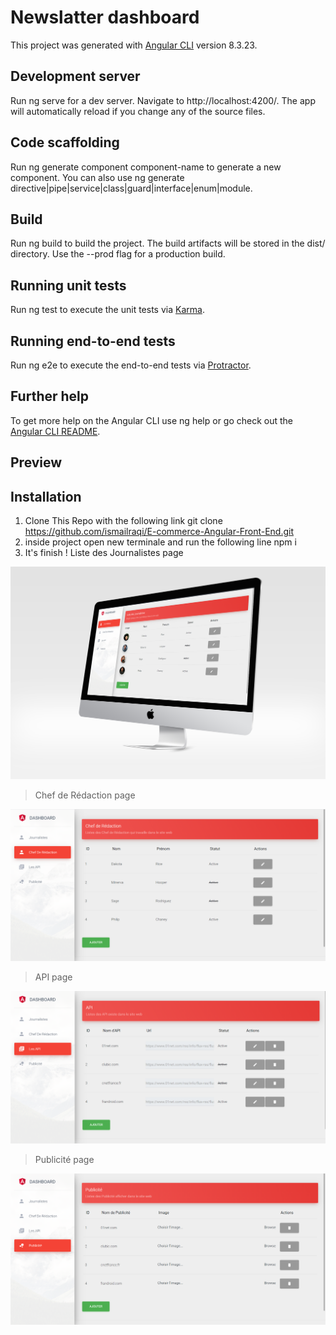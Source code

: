 # Newslatter dashboard

This project was generated with [Angular CLI](https://github.com/angular/angular-cli) version 8.3.23.

## Development server

Run ng serve for a dev server. Navigate to http://localhost:4200/. The app will automatically reload if you change any of the source files.

## Code scaffolding

Run ng generate component component-name to generate a new component. You can also use ng generate directive|pipe|service|class|guard|interface|enum|module.

## Build

Run ng build to build the project. The build artifacts will be stored in the dist/ directory. Use the --prod flag for a production build.

## Running unit tests

Run ng test to execute the unit tests via [Karma](https://karma-runner.github.io/).

## Running end-to-end tests

Run ng e2e to execute the end-to-end tests via [Protractor](http://www.protractortest.org/).

## Further help

To get more help on the Angular CLI use ng help or go check out the [Angular CLI README](https://github.com/angular/angular-cli/blob/master/README.md).
## Preview


## Installation

1. Clone This Repo with the following link git clone https://github.com/ismailraqi/E-commerce-Angular-Front-End.git
2. inside project open new terminale and run the following line  npm i 
3. It's finish !
 Liste des Journalistes page

![API page](https://github.com/ayoub-bani/Angular-dashboard/blob/master/screen/iMac-psd-1.png)

> Chef de Rédaction page

![API page](https://github.com/ayoub-bani/Angular-dashboard/blob/master/screen/Chef-de-Redaction.PNG)

> API page

![API page](https://github.com/ayoub-bani/Angular-dashboard/blob/master/screen/API.PNG)


> Publicité page

![API page](https://github.com/ayoub-bani/Angular-dashboard/blob/master/screen/Publicite.PNG)
